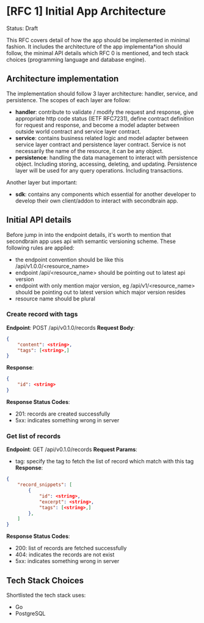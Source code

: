 # [RFC 1] Initial App Architecture
Status: Draft

This RFC covers detail of how the app should be implemented in minimal fashion. It includes the architecture of the app implementa†ion should follow, the minimal API details which RFC 0 is mentioned, and tech stack choices (programming language and database engine).

## Architecture implementation
The implementation should follow 3 layer architecture: handler, service, and persistence. The scopes of each layer are follow:
- **handler**: contribute to validate / modify the request and response, give appropriate http code status (IETF RFC7231), define contract definition for request and response, and become a model adapter between outside world contract and service layer contract.
- **service**: contains business related logic and model adapter between service layer contract and persistence layer contract. Service is not necessarily the name of the resource, it can be any object.
- **persistence**: handling the data management to interact with persistence object. Including storing, accessing, deleting, and updating. Persistence layer will be used for any query operations. Including transactions.

Another layer but important:
- **sdk**: contains any components which essential for another developer to develop their own client/addon to interact with secondbrain app.

## Initial API details
Before jump in into the endpoint details, it's worth to mention that secondbrain app uses api with semantic versioning scheme. These following rules are applied:
- the endpoint convention should be like this /api/v1.0.0/<resource_name>
- endpoint /api/<resource_name> should be pointing out to latest api version
- endpoint with only mention major version, eg /api/v1/<resource_name> should be pointing out to latest version which major version resides
- resource name should be plural

### Create record with tags

**Endpoint**: POST /api/v0.1.0/records
**Request Body**:
```json
{
    "content": <string>,
    "tags": [<string>,]
}
```
**Response**:
```json
{
    "id": <string>
}
```

**Response Status Codes**:
- 201: records are created successfully
- 5xx: indicates something wrong in server

### Get list of records

**Endpoint**: GET /api/v0.1.0/records
**Request Params**:
- tag: specify the tag to fetch the list of record which match with this tag
**Response**:
```json
{
    "record_snippets": [
        {
            "id": <string>,
            "excerpt": <string>,
            "tags": [<string>,]
        },
    ]
}
```

**Response Status Codes**:
- 200: list of records are fetched successfully
- 404: indicates the records are not exist
- 5xx: indicates something wrong in server

## Tech Stack Choices

Shortlisted the tech stack uses:
- Go
- PostgreSQL
